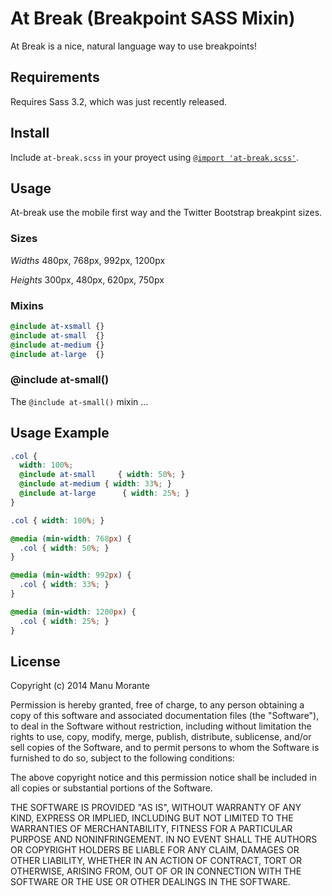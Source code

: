 # At Break (Breakpoint SASS Mixin)

At Break is a nice, natural language way to use breakpoints!

## Requirements

Requires Sass 3.2, which was just recently released.

## Install

Include `at-break.scss` in your proyect using [`@import 'at-break.scss'`](https://github.com/manumorante/sass.at-break/blob/master/source/sass/lib/at-break.scss).

## Usage

At-break use the mobile first way and the Twitter Bootstrap breakpint sizes.

### Sizes

*Widths*
480px, 768px, 992px, 1200px

*Heights*
300px, 480px, 620px, 750px

### Mixins

```scss
@include at-xsmall {}
@include at-small  {}
@include at-medium {}
@include at-large  {}
```

### @include at-small()

The `@include at-small()` mixin ...

## Usage Example

```scss
.col {
  width: 100%;
  @include at-small     { width: 50%; }
  @include at-medium { width: 33%; }
  @include at-large      { width: 25%; }
}
```

```css
.col { width: 100%; }

@media (min-width: 768px) {
  .col { width: 50%; }
}

@media (min-width: 992px) {
  .col { width: 33%; }
}

@media (min-width: 1200px) {
  .col { width: 25%; }
}
```

## License

Copyright (c) 2014 Manu Morante

Permission is hereby granted, free of charge, to any person obtaining a copy of this software and associated documentation files (the "Software"), to deal in the Software without restriction, including without limitation the rights to use, copy, modify, merge, publish, distribute, sublicense, and/or sell copies of the Software, and to permit persons to whom the Software is furnished to do so, subject to the following conditions:

The above copyright notice and this permission notice shall be included in all copies or substantial portions of the Software.

THE SOFTWARE IS PROVIDED "AS IS", WITHOUT WARRANTY OF ANY KIND, EXPRESS OR IMPLIED, INCLUDING BUT NOT LIMITED TO THE WARRANTIES OF MERCHANTABILITY, FITNESS FOR A PARTICULAR PURPOSE AND NONINFRINGEMENT. IN NO EVENT SHALL THE AUTHORS OR COPYRIGHT HOLDERS BE LIABLE FOR ANY CLAIM, DAMAGES OR OTHER LIABILITY, WHETHER IN AN ACTION OF CONTRACT, TORT OR OTHERWISE, ARISING FROM, OUT OF OR IN CONNECTION WITH THE SOFTWARE OR THE USE OR OTHER DEALINGS IN THE SOFTWARE. 
